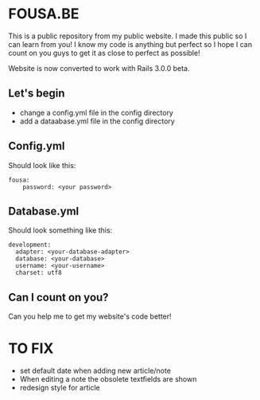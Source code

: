 FOUSA.BE
========

This is a public repository from my public website. I made this public so I can learn from you! I know my code is anything but perfect so I hope I can count on you guys to get it as close to perfect as possible!

Website is now converted to work with Rails 3.0.0 beta.

Let's begin
-----------

- change a config.yml file in the config directory
- add a dataabase.yml file in the config directory

Config.yml
----------

Should look like this:

    fousa:
        password: <your password>


Database.yml
------------

Should look something like this:

    development:
      adapter: <your-database-adapter>
      database: <your-database>
      username: <your-username>
      charset: utf8

Can I count on you?
-------------------

Can you help me to get my website's code better!

TO FIX
======
- set default date when adding new article/note
- When editing a note the obsolete textfields are shown
- redesign style for article